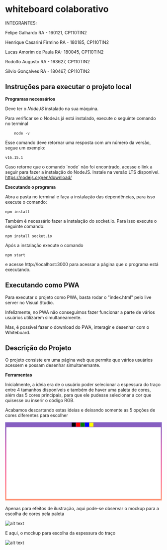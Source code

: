 # whiteboard colaborativo

INTEGRANTES:

Felipe Galhardo RA - 160121, CP110TIN2

Henrique Casarini Firmino RA - 180185, CP110TIN2

Lucas Amorim de Paula RA- 180045, CP110TIN2

Rodolfo Augusto RA - 163627, CP110TIN2

Silvio Gonçalves RA - 180467, CP110TIN2


## Instruções para executar o projeto local

__Programas necessários__

Deve ter o *NodeJS* instalado na sua máquina.

Para verificar se o NodeJs já está instalado, execute o seguinte comando no terminal

```
    node -v
```

Esse comando deve retornar uma resposta com um número da versão, segue um exemplo:

```
v16.15.1
```

Caso retorne que o comando ´node´ não foi encontrado, acesse o link a seguir para fazer a instalação do NodeJS.
Instale na versão LTS disponível.
https://nodejs.org/en/download/

**Executando o programa**

Abra a pasta no terminal e faça a instalação das dependências, para isso execute o comando:

```
npm install
```

Também é necessário fazer a instalação do socket.io. Para isso execute o seguinte comando:

```
npm install socket.io
```

Após a instalação execute o comando 

```
npm start
```

e acesse http://localhost:3000 para acessar a página que o programa está executando.

## Executando como PWA

Para executar o projeto como PWA, basta rodar o "index.html" pelo live server no Visual Studio.

Infelizmente, no PWA não conseguimos fazer funcionar a parte de vários usuários utilizarem simultaneamente.

Mas, é possível fazer o download do PWA, interagir e desenhar com o Whiteboard.

## Descrição do Projeto

O projeto consiste em uma página web que permite que vários usuários acessem e possam desenhar simultanemante.

**Ferramentas**

Inicialmente, a ideia era de o usuário poder selecionar a espessura do traço entre 4 tamanhos disponíveis e também de haver uma paleta de cores, além das 5 cores principais, para que ele pudesse selecionar a cor que quisesse ou inserir o código RGB.

Acabamos descartando estas ideias e deixando somente as 5 opções de cores diferentes para escolher

![alt text](./assets/images_readme/4.PNG)

Apenas para efeitos de ilustração, aqui pode-se observar o mockup para a escolha de cores pela paleta

![alt text](./assets/images_readme/2.PNG)

E aqui, o mockup para escolha da espessura do traço

![alt text](./assets/images_readme/3.PNG)